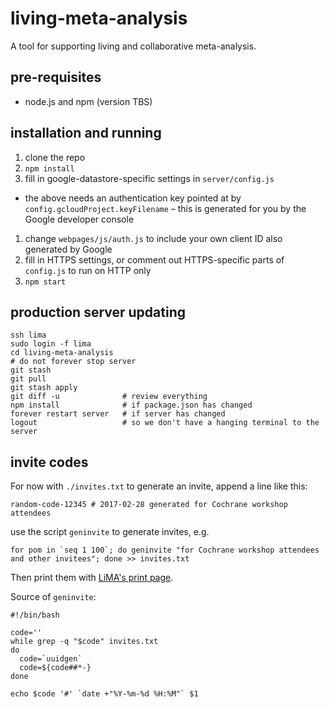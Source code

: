 # living-meta-analysis
A tool for supporting living and collaborative meta-analysis.

## pre-requisites

 * node.js and npm (version TBS)

## installation and running

 1. clone the repo
 1. `npm install`
 1. fill in google-datastore-specific settings in `server/config.js`
   * the above needs an authentication key pointed at by `config.gcloudProject.keyFilename` – this is generated for you by the Google developer console
 1. change `webpages/js/auth.js` to include your own client ID also generated by Google
 1. fill in HTTPS settings, or comment out HTTPS-specific parts of `config.js` to run on HTTP only
 1. `npm start`

## production server updating

```
ssh lima
sudo login -f lima
cd living-meta-analysis
# do not forever stop server
git stash
git pull
git stash apply
git diff -u              # review everything
npm install              # if package.json has changed
forever restart server   # if server has changed
logout                   # so we don't have a hanging terminal to the server
```

## invite codes

For now with `./invites.txt` to generate an invite, append a line like this:

```
random-code-12345 # 2017-02-28 generated for Cochrane workshop attendees
```

use the script `geninvite` to generate invites, e.g.

```
for pom in `seq 1 100`; do geninvite "for Cochrane workshop attendees and other invitees"; done >> invites.txt
```

Then print them with [LiMA's print page](https://lima.soc.port.ac.uk/admin/print-invites).

Source of `geninvite`:

```
#!/bin/bash

code=''
while grep -q "$code" invites.txt
do
  code=`uuidgen`
  code=${code##*-}
done

echo $code '#' `date +"%Y-%m-%d %H:%M"` $1
```
